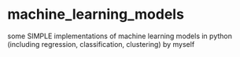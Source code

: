 # machine_learning_models
some SIMPLE implementations of machine learning models in python (including regression, classification, clustering) by myself
